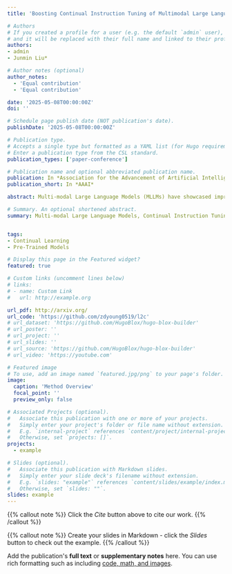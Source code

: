 ```yaml
---
title: 'Boosting Continual Instruction Tuning of Multimodal Large Language Models via Multi-Perspective Visual Representation and Null Space Projection'

# Authors
# If you created a profile for a user (e.g. the default `admin` user), write the username (folder name) here
# and it will be replaced with their full name and linked to their profile.
authors:
- admin
- Junmin Liu*

# Author notes (optional)
author_notes:
  - 'Equal contribution'
  - 'Equal contribution'

date: '2025-05-08T00:00:00Z'
doi: ''

# Schedule page publish date (NOT publication's date).
publishDate: '2025-05-08T00:00:00Z'

# Publication type.
# Accepts a single type but formatted as a YAML list (for Hugo requirements).
# Enter a publication type from the CSL standard.
publication_types: ['paper-conference']

# Publication name and optional abbreviated publication name.
publication: In *Association for the Advancement of Artificial Intelligence*
publication_short: In *AAAI*

abstract: Multi-modal Large Language Models (MLLMs) have showcased impressive performance across various multi-modal domains, with notable success in vision-language tasks. However, their acquisition often requires substantial time and resources for data gathering and model training. Recently, Continual Instruction Tuning (CIT) has emerged as a promising and efficient strategy for MLLMs, enabling the incremental adaptation of a large language model (LLM) to diverse visual instruction tasks. While there have been proposals of datasets and methodologies in the CIT for MLLMs, the majority of these efforts ulitize a pre-trained vision-language connector to align multimodal embeddings and deployed complicated modules to alleviate the forgetting of reasoning capabilities and the degradation of instructions, both of which occur as the parameters of LLMs change over time. In this paper, we observe that the model’s modality alignment ability significantly degrades in the process of CIT, especially when the new task contains conflicting objectives with the old task. Addressing this challenge, we propose to learn \textit{Multi-Perspective Orthogonal} (MPO) visual representations, enabling the model to adaptively integrate representations from different perspectives based on task types, and to handle task conflicts with orthogonal gradient projection. Comprehensive experiments showcase a significant performance improvement of our method compared to existing state-of-the-art methods, in both pre-training and pre-training-free settings.

# Summary. An optional shortened abstract.
summary: Multi-modal Large Language Models, Continual Instruction Tuning


tags:
- Continual Learning
- Pre-Trained Models

# Display this page in the Featured widget?
featured: true

# Custom links (uncomment lines below)
# links:
# - name: Custom Link
#   url: http://example.org

url_pdf: http://arxiv.org/
url_code: 'https://github.com/zdyoung0519/l2c'
# url_dataset: 'https://github.com/HugoBlox/hugo-blox-builder'
# url_poster: ''
# url_project: ''
# url_slides: ''
# url_source: 'https://github.com/HugoBlox/hugo-blox-builder'
# url_video: 'https://youtube.com'

# Featured image
# To use, add an image named `featured.jpg/png` to your page's folder.
image:
  caption: 'Method Overview'
  focal_point: ''
  preview_only: false

# Associated Projects (optional).
#   Associate this publication with one or more of your projects.
#   Simply enter your project's folder or file name without extension.
#   E.g. `internal-project` references `content/project/internal-project/index.md`.
#   Otherwise, set `projects: []`.
projects:
  - example

# Slides (optional).
#   Associate this publication with Markdown slides.
#   Simply enter your slide deck's filename without extension.
#   E.g. `slides: "example"` references `content/slides/example/index.md`.
#   Otherwise, set `slides: ""`.
slides: example
---
```


{{% callout note %}}
Click the _Cite_ button above to cite our work.
{{% /callout %}}

{{% callout note %}}
Create your slides in Markdown - click the _Slides_ button to check out the example.
{{% /callout %}}

Add the publication's **full text** or **supplementary notes** here. You can use rich formatting such as including [code, math, and images](https://docs.hugoblox.com/content/writing-markdown-latex/).
